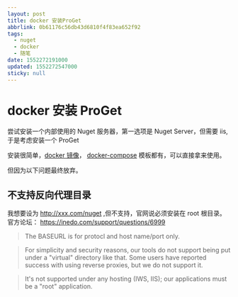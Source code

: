```yaml
---
layout: post
title: docker 安装ProGet
abbrlink: 0b61176c56db43d6810f4f83ea652f92
tags:
  - nuget
  - docker
  - 随笔
date: 1552272191000
updated: 1552272547000
sticky: null
---
```


# docker 安装 ProGet

尝试安装一个内部使用的 Nuget 服务器，第一选项是 Nuget Server，但需要 iis, 于是考虑安装一个 ProGet

安装很简单，[docker 镜像](https://hub.docker.com/r/inedo/proget)， [docker-compose](https://github.com/Inedo/proget-docker/blob/master/docker-compose.yml) 模板都有，可以直接拿来使用。

但因为以下问题最终放弃。

## 不支持反向代理目录

我想要设为 <http://xxx.com/nuget> ,但不支持，官网说必须安装在 root 根目录。
官方论坛： <https://inedo.com/support/questions/6999>

> The BASEURL is for protocl and host name/port only.

> For simplicity and security reasons, our tools do not support being put under a "virtual" directory like that. Some users have reported success with using reverse proxies, but we do not support it.

> It's not supported under any hosting (IWS, IIS); our applications must be a "root" application.

<div style="display: none;">%23%20docker%20%E5%AE%89%E8%A3%85ProGet%0A%0A%E5%B0%9D%E8%AF%95%E5%AE%89%E8%A3%85%E4%B8%80%E4%B8%AA%E5%86%85%E9%83%A8%E4%BD%BF%E7%94%A8%E7%9A%84Nuget%20%E6%9C%8D%E5%8A%A1%E5%99%A8%EF%BC%8C%E7%AC%AC%E4%B8%80%E9%80%89%E9%A1%B9%E6%98%AF%20Nuget%20Server%EF%BC%8C%E4%BD%86%E9%9C%80%E8%A6%81iis%2C%20%E4%BA%8E%E6%98%AF%E8%80%83%E8%99%91%E5%AE%89%E8%A3%85%E4%B8%80%E4%B8%AA%20ProGet%0A%0A%E5%AE%89%E8%A3%85%E5%BE%88%E7%AE%80%E5%8D%95%EF%BC%8C%5Bdocker%20%E9%95%9C%E5%83%8F%5D(https%3A%2F%2Fhub.docker.com%2Fr%2Finedo%2Fproget)%EF%BC%8C%20%5Bdocker-compose%5D(https%3A%2F%2Fgithub.com%2FInedo%2Fproget-docker%2Fblob%2Fmaster%2Fdocker-compose.yml)%20%E6%A8%A1%E6%9D%BF%E9%83%BD%E6%9C%89%EF%BC%8C%E5%8F%AF%E4%BB%A5%E7%9B%B4%E6%8E%A5%E6%8B%BF%E6%9D%A5%E4%BD%BF%E7%94%A8%E3%80%82%0A%0A%E4%BD%86%E5%9B%A0%E4%B8%BA%E4%BB%A5%E4%B8%8B%E9%97%AE%E9%A2%98%E6%9C%80%E7%BB%88%E6%94%BE%E5%BC%83%E3%80%82%0A%0A%23%23%20%E4%B8%8D%E6%94%AF%E6%8C%81%E5%8F%8D%E5%90%91%E4%BB%A3%E7%90%86%E7%9B%AE%E5%BD%95%0A%0A%E6%88%91%E6%83%B3%E8%A6%81%E8%AE%BE%E4%B8%BA%20http%3A%2F%2Fxxx.com%2Fnuget%20%2C%E4%BD%86%E4%B8%8D%E6%94%AF%E6%8C%81%EF%BC%8C%E5%AE%98%E7%BD%91%E8%AF%B4%E5%BF%85%E9%A1%BB%E5%AE%89%E8%A3%85%E5%9C%A8root%E6%A0%B9%E7%9B%AE%E5%BD%95%E3%80%82%0A%0A%E5%AE%98%E6%96%B9%E8%AE%BA%E5%9D%9B%EF%BC%9A%20https%3A%2F%2Finedo.com%2Fsupport%2Fquestions%2F6999%0A%0A%3EThe%20BASEURL%20is%20for%20protocl%20and%20host%20name%2Fport%20only.%0A%3EFor%20simplicity%20and%20security%20reasons%2C%20our%20tools%20do%20not%20support%20being%20put%20under%20a%20%22virtual%22%20directory%20like%20that.%20Some%20users%20have%20reported%20success%20with%20using%20reverse%20proxies%2C%20but%20we%20do%20not%20support%20it.%0A%3EIt's%20not%20supported%20under%20any%20hosting%20(IWS%2C%20IIS)%3B%20our%20applications%20must%20be%20a%20%22root%22%20application.%0A%0A</div>
